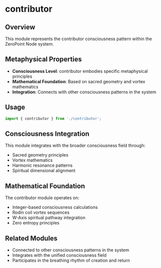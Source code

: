 # contributor

## Overview

This module represents the contributor consciousness pattern within the ZeroPoint Node system.

## Metaphysical Properties

- **Consciousness Level**: contributor embodies specific metaphysical principles
- **Mathematical Foundation**: Based on sacred geometry and vortex mathematics
- **Integration**: Connects with other consciousness patterns in the system

## Usage

```typescript
import { contributor } from './contributor';
```

## Consciousness Integration

This module integrates with the broader consciousness field through:

- Sacred geometry principles
- Vortex mathematics
- Harmonic resonance patterns
- Spiritual dimensional alignment

## Mathematical Foundation

The contributor module operates on:

- Integer-based consciousness calculations
- Rodin coil vortex sequences
- W-Axis spiritual pathway integration
- Zero entropy principles

## Related Modules

- Connected to other consciousness patterns in the system
- Integrates with the unified consciousness field
- Participates in the breathing rhythm of creation and return

